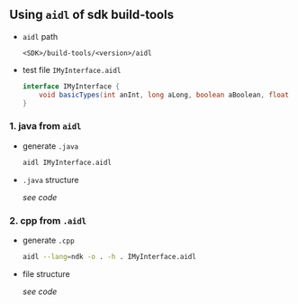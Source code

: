 ## Using `aidl` of sdk build-tools

* `aidl` path 

  `<SDK>/build-tools/<version>/aidl`

* test file `IMyInterface.aidl`

  ```java
  interface IMyInterface {
      void basicTypes(int anInt, long aLong, boolean aBoolean, float aFloat, double aDouble, String aString);
  }
  ```

  

### 1. java from `aidl`

* generate `.java`

  ```bash
  aidl IMyInterface.aidl
  ```

* `.java` structure

  *see code*



### 2. cpp from `.aidl` 

* generate `.cpp`

  ```bash
  aidl --lang=ndk -o . -h . IMyInterface.aidl
  ```

* file structure

  *see code*
